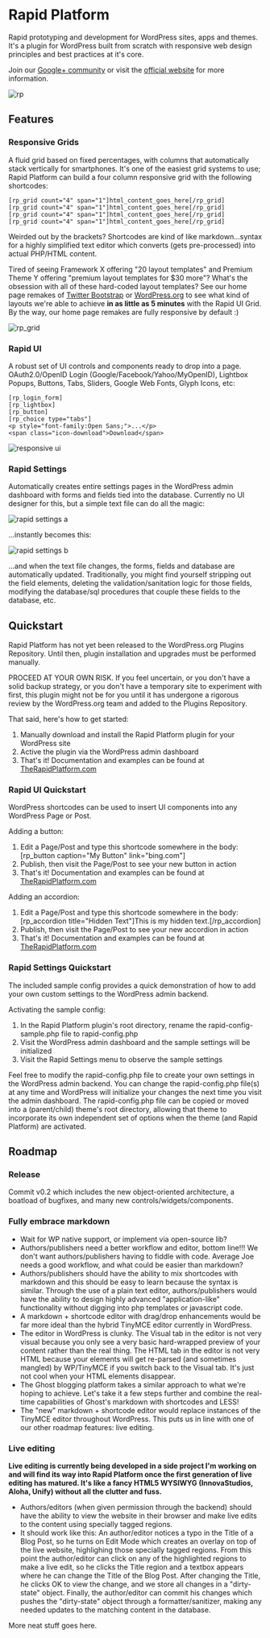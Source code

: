 Rapid Platform  
==============  
  
Rapid prototyping and development for WordPress sites, apps and themes. It's a plugin for WordPress built from scratch with responsive web design principles and best practices at it's core.  

Join our [Google+ community](https://plus.google.com/u/0/b/110639079393921179427/communities/108899206842693997128) or visit the [official website](http://therapidplatform.com) for more information.  

![rp](http://files.glassocean.net/github/rp.png)

Features
--------

### Responsive Grids

A fluid grid based on fixed percentages, with columns that automatically stack vertically for smartphones. It's one of the easiest grid systems to use; Rapid Platform can build a four column responsive grid with the following shortcodes:  

    [rp_grid count="4" span="1"]html_content_goes_here[/rp_grid]  
    [rp_grid count="4" span="1"]html_content_goes_here[/rp_grid]  
    [rp_grid count="4" span="1"]html_content_goes_here[/rp_grid]  
    [rp_grid count="4" span="1"]html_content_goes_here[/rp_grid]  
  
Weirded out by the brackets? Shortcodes are kind of like markdown...syntax for a highly simplified text editor which converts (gets pre-processed) into actual PHP/HTML content.

Tired of seeing Framework X offering "20 layout templates" and Premium Theme Y offering "premium layout templates for $30 more"? What's the obsession with all of these hard-coded layout templates? See our home page remakes of [Twitter Bootstrap](http://therapidplatform.com/showcase/bootstrap/) or [WordPress.org](http://therapidplatform.com/showcase/wordpress-org/) to see what kind of layouts we're able to achieve **in as little as 5 minutes** with the Rapid UI Grid. By the way, our home page remakes are fully responsive by default :)

![rp_grid](http://files.glassocean.net/github/rp-grid.png)

### Rapid UI

A robust set of UI controls and components ready to drop into a page. OAuth2.0/OpenID Login (Google/Facebook/Yahoo/MyOpenID), Lightbox Popups, Buttons, Tabs, Sliders, Google Web Fonts, Glyph Icons, etc:  

    [rp_login_form]  
    [rp_lightbox]  
    [rp_button]  
    [rp_choice type="tabs"]  
    <p style="font-family:Open Sans;">...</p>  
    <span class="icon-download">Download</span>  

![responsive ui](http://files.glassocean.net/github/rp-responsive-ui.png)

### Rapid Settings

Automatically creates entire settings pages in the WordPress admin dashboard with forms and fields tied into the database. Currently no UI designer for this, but a simple text file can do all the magic:

![rapid settings a](http://therapidplatform.com/wp-content/uploads/2012/11/options1.jpg)

...instantly becomes this:

![rapid settings b](http://therapidplatform.com/wp-content/uploads/2012/11/options2.jpg)

...and when the text file changes, the forms, fields and database are automatically updated. Traditionally, you might find yourself stripping out the field elements, deleting the validation/sanitation logic for those fields, modifying the database/sql procedures that couple these fields to the database, etc.

Quickstart
----------

Rapid Platform has not yet been released to the WordPress.org Plugins Repository. Until then, plugin installation and upgrades must be performed manually.

PROCEED AT YOUR OWN RISK. If you feel uncertain, or you don't have a solid backup strategy, or you don't have a temporary site to experiment with first, this plugin might not be for you until it has undergone a rigorous review by the WordPress.org team and added to the Plugins Repository.

That said, here's how to get started:

1. Manually download and install the Rapid Platform plugin for your WordPress site
2. Active the plugin via the WordPress admin dashboard
3. That's it! Documentation and examples can be found at [TheRapidPlatform.com](http://therapidplatform.com)

### Rapid UI Quickstart

WordPress shortcodes can be used to insert UI components into any WordPress Page or Post.

Adding a button:

1. Edit a Page/Post and type this shortcode somewhere in the body: [rp_button caption="My Button" link="bing.com"]
2. Publish, then visit the Page/Post to see your new button in action
3. That's it! Documentation and examples can be found at [TheRapidPlatform.com](http://therapidplatform.com)

Adding an accordion:

1. Edit a Page/Post and type this shortcode somewhere in the body:
    [rp_accordion title="Hidden Text"]This is my hidden text.[/rp_accordion]
2. Publish, then visit the Page/Post to see your new accordion in action
3. That's it! Documentation and examples can be found at [TheRapidPlatform.com](http://therapidplatform.com)

### Rapid Settings Quickstart

The included sample config provides a quick demonstration of how to add your own custom settings to the WordPress admin backend.

Activating the sample config:

1. In the Rapid Platform plugin's root directory, rename the rapid-config-sample.php file to rapid-config.php
2. Visit the WordPress admin dashboard and the sample settings will be initialized
3. Visit the Rapid Settings menu to observe the sample settings

Feel free to modify the rapid-config.php file to create your own settings in the WordPress admin backend. You can change the rapid-config.php file(s) at any time and WordPress will initialize your changes the next time you visit the admin dashboard. The rapid-config.php file can be copied or moved into a (parent/child) theme's root directory, allowing that theme to incorporate its own independent set of options when the theme (and Rapid Platform) are activated.

Roadmap
-------

### Release

Commit v0.2 which includes the new object-oriented architecture, a boatload of bugfixes, and many new controls/widgets/components.

### Fully embrace markdown

* Wait for WP native support, or implement via open-source lib?
* Authors/publishers need a better workflow and editor, bottom line!!! We don't want authors/publishers having to fiddle with code. Average Joe needs a good workflow, and what could be easier than markdown?
* Authors/publishers should have the ability to mix shortcodes with markdown and this should be easy to learn because the syntax is similar. Through the use of a plain text editor, authors/publishers would have the ability to design highly advanced "application-like" functionality without digging into php templates or javascript code.
* A markdown + shortcode editor with drag/drop enhancements would be far more ideal than the hybrid TinyMCE editor currently in WordPress.
* The editor in WordPress is clunky. The Visual tab in the editor is not very visual because you only see a very basic hard-wrapped preview of your content rather than the real thing. The HTML tab in the editor is not very HTML because your elements will get re-parsed (and sometimes mangled) by WP/TinyMCE if you switch back to the Visual tab. It's just not cool when your HTML elements disappear.
* The Ghost blogging platform takes a similar approach to what we're hoping to achieve. Let's take it a few steps further and combine the real-time capabilities of Ghost's markdown with shortcodes and LESS!
* The "new" markdown + shortcode editor would replace instances of the TinyMCE editor throughout WordPress. This puts us in line with one of our other roadmap features: live editing.

### Live editing

**Live editing is currently being developed in a side project I'm working on and will find its way into Rapid Platform once the first generation of live editing has matured. It's like a fancy HTML5 WYSIWYG (InnovaStudios, Aloha, Unify) without all the clutter and fuss.**

* Authors/editors (when given permission through the backend) should have the ability to view the website in their browser and make live edits to the content using specially tagged regions.
* It should work like this: An author/editor notices a typo in the Title of a Blog Post, so he turns on Edit Mode which creates an overlay on top of the live website, highlighing those specially tagged regions. From this point the author/editor can click on any of the highlighted regions to make a live edit, so he clicks the Title region and a textbox appears where he can change the Title of the Blog Post. After changing the Title, he clicks OK to view the change, and we store all changes in a "dirty-state" object. Finally, the author/editor can commit his changes which pushes the "dirty-state" object through a formatter/sanitizer, making any needed updates to the matching content in the database.

More neat stuff goes here.
